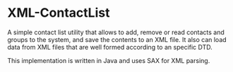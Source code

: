 # XML-ContactList
A simple contact list utility that allows to add, remove or read contacts and groups to the system, and save the contents to an XML file. 
It also can load data from XML files that are well formed according to an specific DTD.

This implementation is written in Java and uses SAX for XML parsing.
